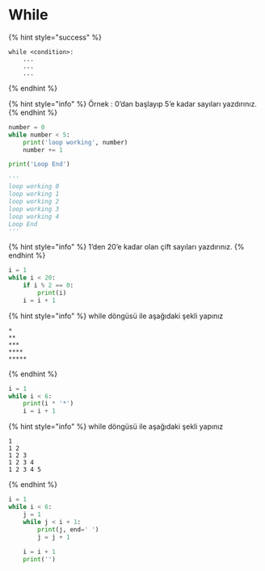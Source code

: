 # While

{% hint style="success" %}
```
while <condition>:
    ...
    ...
    ...
```
{% endhint %}

{% hint style="info" %}
Örnek : 0’dan başlayıp 5’e kadar sayıları yazdırınız.
{% endhint %}

```python
number = 0
while number < 5:
    print('loop working', number)
    number += 1

print('Loop End')

'''
loop working 0
loop working 1
loop working 2
loop working 3
loop working 4
Loop End
'''
```

{% hint style="info" %}
1’den 20’e kadar olan çift sayıları yazdırınız.
{% endhint %}

```python
i = 1
while i < 20:
    if i % 2 == 0:
        print(i) 
    i = i + 1
```

{% hint style="info" %}
while döngüsü ile aşağıdaki şekli yapınız

```
*
**
***
****
*****
```
{% endhint %}

```python
i = 1
while i < 6:
    print(i * '*')
    i = i + 1
```

{% hint style="info" %}
while döngüsü ile aşağıdaki şekli yapınız

```
1
1 2
1 2 3
1 2 3 4
1 2 3 4 5 
```
{% endhint %}

```python
i = 1
while i < 6:
    j = 1
    while j < i + 1: 
        print(j, end=' ')
        j = j + 1
        
    i = i + 1
    print('')
```
